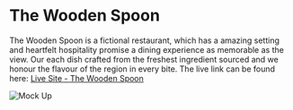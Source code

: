 # The Wooden Spoon

The Wooden Spoon is a fictional restaurant, which has a amazing setting and heartfelt hospitality promise a dining experience as memorable as the view.
Our each dish crafted from the freshest ingredient sourced and we honour the flavour of the region in every bite.
The live link can be found here: [Live Site - The Wooden Spoon](https://the-wooden-spoon-cfb803cde318.herokuapp.com/)

![Mock Up]()

